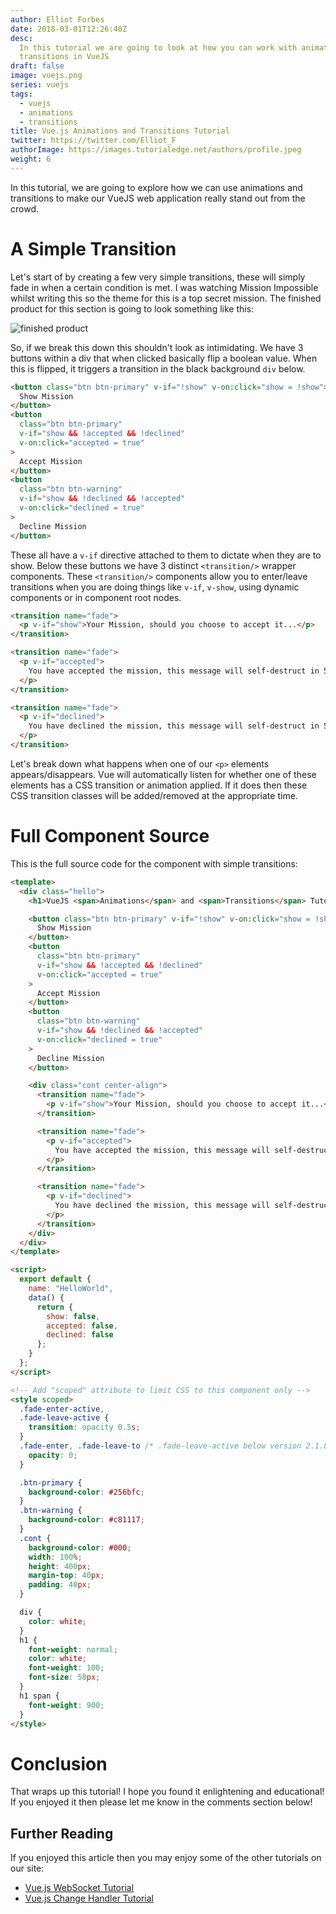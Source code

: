 ```yaml
---
author: Elliot Forbes
date: 2018-03-01T12:26:40Z
desc:
  In this tutorial we are going to look at how you can work with animations and
  transitions in VueJS
draft: false
image: vuejs.png
series: vuejs
tags:
  - vuejs
  - animations
  - transitions
title: Vue.js Animations and Transitions Tutorial
twitter: https://twitter.com/Elliot_F
authorImage: https://images.tutorialedge.net/authors/profile.jpeg
weight: 6
---
```


In this tutorial, we are going to explore how we can use animations and
transitions to make our VueJS web application really stand out from the crowd.

# A Simple Transition

Let's start of by creating a few very simple transitions, these will simply fade
in when a certain condition is met. I was watching Mission Impossible whilst
writing this so the theme for this is a top secret mission. The finished product
for this section is going to look something like this:

![finished product](https://images.tutorialedge.net/images/vuejs-animations.png)

So, if we break this down this shouldn't look as intimidating. We have 3 buttons
within a div that when clicked basically flip a boolean value. When this is
flipped, it triggers a transition in the black background `div` below.

```html
<button class="btn btn-primary" v-if="!show" v-on:click="show = !show">
  Show Mission
</button>
<button
  class="btn btn-primary"
  v-if="show && !accepted && !declined"
  v-on:click="accepted = true"
>
  Accept Mission
</button>
<button
  class="btn btn-warning"
  v-if="show && !declined && !accepted"
  v-on:click="declined = true"
>
  Decline Mission
</button>
```

These all have a `v-if` directive attached to them to dictate when they are to
show. Below these buttons we have 3 distinct `<transition/>` wrapper components.
These `<transition/>` components allow you to enter/leave transitions when you
are doing things like `v-if`, `v-show`, using dynamic components or in component
root nodes.

```html
<transition name="fade">
  <p v-if="show">Your Mission, should you choose to accept it...</p>
</transition>

<transition name="fade">
  <p v-if="accepted">
    You have accepted the mission, this message will self-destruct in 5...
  </p>
</transition>

<transition name="fade">
  <p v-if="declined">
    You have declined the mission, this message will self-destruct in 5...
  </p>
</transition>
```

Let's break down what happens when one of our `<p>` elements appears/disappears.
Vue will automatically listen for whether one of these elements has a CSS
transition or animation applied. If it does then these CSS transition classes
will be added/removed at the appropriate time.


# Full Component Source

This is the full source code for the component with simple transitions:

```html
<template>
  <div class="hello">
    <h1>VueJS <span>Animations</span> and <span>Transitions</span> Tutorial</h1>

    <button class="btn btn-primary" v-if="!show" v-on:click="show = !show">
      Show Mission
    </button>
    <button
      class="btn btn-primary"
      v-if="show && !accepted && !declined"
      v-on:click="accepted = true"
    >
      Accept Mission
    </button>
    <button
      class="btn btn-warning"
      v-if="show && !declined && !accepted"
      v-on:click="declined = true"
    >
      Decline Mission
    </button>

    <div class="cont center-align">
      <transition name="fade">
        <p v-if="show">Your Mission, should you choose to accept it...</p>
      </transition>

      <transition name="fade">
        <p v-if="accepted">
          You have accepted the mission, this message will self-destruct in 5...
        </p>
      </transition>

      <transition name="fade">
        <p v-if="declined">
          You have declined the mission, this message will self-destruct in 5...
        </p>
      </transition>
    </div>
  </div>
</template>

<script>
  export default {
    name: "HelloWorld",
    data() {
      return {
        show: false,
        accepted: false,
        declined: false
      };
    }
  };
</script>

<!-- Add "scoped" attribute to limit CSS to this component only -->
<style scoped>
  .fade-enter-active,
  .fade-leave-active {
    transition: opacity 0.5s;
  }
  .fade-enter, .fade-leave-to /* .fade-leave-active below version 2.1.8 */ {
    opacity: 0;
  }

  .btn-primary {
    background-color: #256bfc;
  }
  .btn-warning {
    background-color: #c81117;
  }
  .cont {
    background-color: #000;
    width: 100%;
    height: 400px;
    margin-top: 40px;
    padding: 40px;
  }

  div {
    color: white;
  }
  h1 {
    font-weight: normal;
    color: white;
    font-weight: 100;
    font-size: 58px;
  }
  h1 span {
    font-weight: 900;
  }
</style>
```

# Conclusion

That wraps up this tutorial! I hope you found it enlightening and educational!
If you enjoyed it then please let me know in the comments section below!

## Further Reading

If you enjoyed this article then you may enjoy some of the other tutorials on our site:

* [Vue.js WebSocket Tutorial](/javascript/vuejs/vuejs-websocket-tutorial/)
* [Vue.js Change Handler Tutorial](/javascript/vuejs/vuejs-change-handler-tutorial/)
